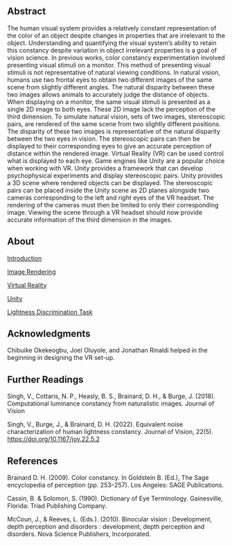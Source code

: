## Abstract
The human visual system provides a relatively constant representation of the color of an object despite changes in properties that are irrelevant to the object. Understanding and quantifying the visual system’s ability to retain this constancy despite variation in object irrelevant properties is a goal of vision science. In previous works, color constancy experimentation involved presenting visual stimuli on a monitor. This method of presenting visual stimuli is not representative of natural viewing conditions. In natural vision, humans use two frontal eyes to obtain two different images of the same scene from slightly different angles. The natural disparity between these two images allows animals to accurately judge the distance of objects. When displaying on a monitor, the same visual stimuli is presented as a single 2D image to both eyes. These 2D image lack the perception of the third dimension. To simulate natural vision, sets of two images, stereoscopic pairs, are rendered of the same scene from two slightly different positions. The disparity of these two images is representative of the natural disparity between the two eyes in vision. The stereoscopic pairs can then be displayed to their corresponding eyes to give an accurate perception of distance within the rendered image. Virtual Reality (VR) can be used control what is displayed to each eye. Game engines like Unity are a popular choice when working with VR. Unity provides a framework that can develop psychophysical experiments and display stereoscopic pairs. Unity provides a 3D scene where rendered objects can be displayed. The stereoscopic pairs can be placed inside the Unity scene as 2D planes alongside two cameras corresponding to the left and right eyes of the VR headset. The rendering of the cameras must then be limited to only their corresponding image. Viewing the scene through a VR headset should now provide accurate information of the third dimension in the images. 

## About
[Introduction](/Documentation/Introduction.md)

[Image Rendering](/Documentation/Image%20Rendering.md)

[Virtual Reality](/Documentation/Unity.md)

[Unity](/Documentation/Unity.md)

[Lightness Discrimination Task](Documentation/Lightness%20Discrimination%20Task.md)

## Acknowledgments
Chibuike Okekeogbu, Joel Oluyole, and Jonathan Rinaldi helped in the beginning in designing the VR set-up.

## Further Readings
Singh, V., Cottaris, N. P., Heasly, B. S., Brainard, D. H., & Burge, J. (2018). Computational luminance constancy from naturalistic images. Journal of Vision

Singh, V., Burge, J., & Brainard, D. H. (2022). Equivalent noise characterization of human lightness constancy. Journal of Vision, 22(5). https://doi.org/10.1167/jov.22.5.2 

## References
Brainard D. H. (2009). Color constancy. In Goldstein B. (Ed.), The Sage encyclopedia of perception (pp. 253–257). Los Angeles: SAGE Publications.

Cassin, B. & Solomon, S. (1990). Dictionary of Eye Terminology. Gainesville, Florida: Triad Publishing Company.

McCoun, J., & Reeves, L. (Eds.). (2010). Binocular vision : Development, depth perception and disorders : development, depth perception and disorders. Nova Science Publishers, Incorporated.
